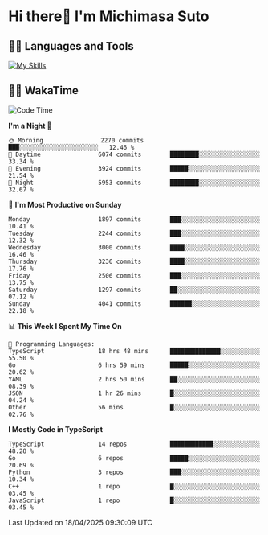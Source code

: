 # Hi there👋 I'm Michimasa Suto

## 🧑‍💻 Languages and Tools
[![My Skills](https://skillicons.dev/icons?i=ts,nextjs,react,go,python,aws)](https://skillicons.dev)

<!--
**Suto-Michimasa/Suto-Michimasa** is a ✨ _special_ ✨ repository because its `README.md` (this file) appears on your GitHub profile.

Here are some ideas to get you started:

- 🔭 I’m currently working on ...
- 🌱 I’m currently learning ...
- 👯 I’m looking to collaborate on ...
- 🤔 I’m looking for help with ...
- 💬 Ask me about ...
- 📫 How to reach me: ...
- 😄 Pronouns: ...
- ⚡ Fun fact: ...
-->
<!--
## 💎 Github Stats

<div>
  <img height="170" align="left" src="https://github-readme-stats.vercel.app/api?username=Suto-michimasa&count_private=true&show_icons=true&theme=dark" />
  <img height="170" src="https://github-readme-stats.vercel.app/api/top-langs/?username=Suto-michimasa&langs_count=8&layout=compact&theme=dark" />
</div>
-->
<!-- ## 🏆 GitHub Profile Trophy

<img width="800" src="https://github-profile-trophy.vercel.app/?username=Suto-michimasa&theme=onedark&no-frame=true"/>
 -->

## 🧑‍💻 WakaTime
<!--START_SECTION:waka-->
![Code Time](http://img.shields.io/badge/Code%20Time-693%20hrs%2032%20mins-blue)

**I'm a Night 🦉** 

```text
🌞 Morning                2270 commits        ███░░░░░░░░░░░░░░░░░░░░░░   12.46 % 
🌆 Daytime                6074 commits        ████████░░░░░░░░░░░░░░░░░   33.34 % 
🌃 Evening                3924 commits        █████░░░░░░░░░░░░░░░░░░░░   21.54 % 
🌙 Night                  5953 commits        ████████░░░░░░░░░░░░░░░░░   32.67 % 
```
📅 **I'm Most Productive on Sunday** 

```text
Monday                   1897 commits        ███░░░░░░░░░░░░░░░░░░░░░░   10.41 % 
Tuesday                  2244 commits        ███░░░░░░░░░░░░░░░░░░░░░░   12.32 % 
Wednesday                3000 commits        ████░░░░░░░░░░░░░░░░░░░░░   16.46 % 
Thursday                 3236 commits        ████░░░░░░░░░░░░░░░░░░░░░   17.76 % 
Friday                   2506 commits        ███░░░░░░░░░░░░░░░░░░░░░░   13.75 % 
Saturday                 1297 commits        ██░░░░░░░░░░░░░░░░░░░░░░░   07.12 % 
Sunday                   4041 commits        ██████░░░░░░░░░░░░░░░░░░░   22.18 % 
```


📊 **This Week I Spent My Time On** 

```text
💬 Programming Languages: 
TypeScript               18 hrs 48 mins      ██████████████░░░░░░░░░░░   55.50 % 
Go                       6 hrs 59 mins       █████░░░░░░░░░░░░░░░░░░░░   20.62 % 
YAML                     2 hrs 50 mins       ██░░░░░░░░░░░░░░░░░░░░░░░   08.39 % 
JSON                     1 hr 26 mins        █░░░░░░░░░░░░░░░░░░░░░░░░   04.24 % 
Other                    56 mins             █░░░░░░░░░░░░░░░░░░░░░░░░   02.76 % 
```

**I Mostly Code in TypeScript** 

```text
TypeScript               14 repos            ████████████░░░░░░░░░░░░░   48.28 % 
Go                       6 repos             █████░░░░░░░░░░░░░░░░░░░░   20.69 % 
Python                   3 repos             ███░░░░░░░░░░░░░░░░░░░░░░   10.34 % 
C++                      1 repo              █░░░░░░░░░░░░░░░░░░░░░░░░   03.45 % 
JavaScript               1 repo              █░░░░░░░░░░░░░░░░░░░░░░░░   03.45 % 
```




 Last Updated on 18/04/2025 09:30:09 UTC
<!--END_SECTION:waka-->
